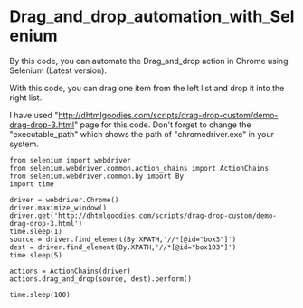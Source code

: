 # Drag_and_drop_automation_with_Selenium
By this code, you can automate the Drag_and_drop action in Chrome using Selenium (Latest version).

With this code, you can drag one item from the left list and drop it into the right list.

I have used "http://dhtmlgoodies.com/scripts/drag-drop-custom/demo-drag-drop-3.html" page for this code. Don't forget to change the "executable_path" which shows the path of "chromedriver.exe" in your system.

    from selenium import webdriver
    from selenium.webdriver.common.action_chains import ActionChains
    from selenium.webdriver.common.by import By
    import time

    driver = webdriver.Chrome()
    driver.maximize_window()
    driver.get('http://dhtmlgoodies.com/scripts/drag-drop-custom/demo-drag-drop-3.html')
    time.sleep(1)
    source = driver.find_element(By.XPATH,'//*[@id="box3"]')
    dest = driver.find_element(By.XPATH,'//*[@id="box103"]')
    time.sleep(5)

    actions = ActionChains(driver)
    actions.drag_and_drop(source, dest).perform()

    time.sleep(100)
